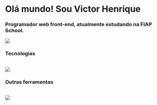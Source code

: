 <h1 align="start">Olá mundo! Sou Victor Henrique</h1>
<h3 align="start">Programador web front-end, atualmente estudando na FIAP School.</h3>
<div align="start"> 
  <a href="[https://www.linkedin.com/in//](https://www.linkedin.com/in/victor-henrique-405618284/)" target="_blank"><img src="https://img.shields.io/badge/-LinkedIn-%230077B5?style=for-the-badge&logo=linkedin&logoColor=white" target="_blank"></a> 
</div>
<h3 align="start">Tecnologias</h3>
<div align="start" valign="top"><br>
  <img src="https://skillicons.dev/icons?i=js,ts,html,css,react,sass,bootstrap,next" />
</div>
<h3 align="start">Outras ferramentas</h3>
<div align="start" valign="top"><br>
  <img src="https://skillicons.dev/icons?i=figma,firebase,github," />
</div>
